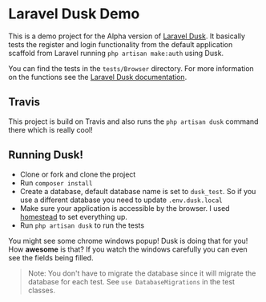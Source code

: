 # Laravel Dusk Demo

This is a demo project for the Alpha version of [Laravel Dusk](https://github.com/laravel/dusk). It basically tests the register and login functionality from the default application scaffold from Laravel running `php artisan make:auth` using Dusk.

You can find the tests in the `tests/Browser` directory. For more information on the functions see the [Laravel Dusk documentation](https://github.com/laravel/dusk/blob/master/readme.md).

## Travis
This project is build on Travis and also runs the `php artisan dusk` command there which is really cool!

## Running Dusk!

- Clone or fork and clone the project
- Run `composer install`
- Create a database, default database name is set to `dusk_test`. So if you use a different database you need to update `.env.dusk.local`
- Make sure your application is accessible by the browser. I used [homestead](https://laravel.com/docs/5.3/homestead) to set everything up.
- Run `php artisan dusk` to run the tests

You might see some chrome windows popup! Dusk is doing that for you! How **awesome** is that? If you watch the windows carefully you can even see the fields being filled.

> Note: You don't have to migrate the database since it will migrate the database for each test. See `use DatabaseMigrations` in the test classes.